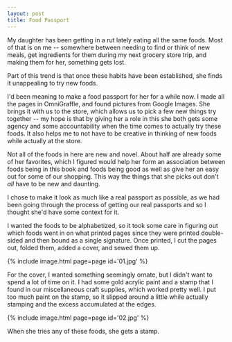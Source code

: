```yaml
---
layout: post
title: Food Passport
---
```

My daughter has been getting in a rut lately eating all the same foods. Most of
that is on me -- somewhere between needing to find or think of new meals, get
ingredients for them during my next grocery store trip, and making them for her,
something gets lost.

Part of this trend is that once these habits have been established, she finds it
unappealing to try new foods.

I'd been meaning to make a food passport for her for a while now. I made all
the pages in OmniGraffle, and found pictures from Google Images. She brings it
with us to the store, which allows us to pick a few new things try together --
my hope is that by giving her a role in this she both gets some agency and some
accountability when the time comes to actually try these foods. It also helps me
to not have to be creative in thinking of new foods while actually at the store.

Not all of the foods in here are new and novel. About half are already some of
her favorites, which I figured would help her form an association between foods
being in this book and foods being good as well as give her an easy out for some
of our shopping. This way the things that she picks out don't _all_ have to be
new and daunting.

I chose to make it look as much like a real passport as possible, as we had been
going through the process of getting our real passports and so I thought she'd
have some context for it.

I wanted the foods to be alphabetized, so it took some care in figuring out
which foods went in on what printed pages since they were printed double-sided
and then bound as a single signature. Once printed, I cut the pages out, folded
them, added a cover, and sewed them up.

{% include image.html page=page id='01.jpg' %}

For the cover, I wanted something seemingly ornate, but I didn't want to spend
a lot of time on it. I had some gold acrylic paint and a stamp that I found in
our miscellaneous craft supplies, which worked pretty well. I put too much paint
on the stamp, so it slipped around a little while actually stamping and the
excess accumulated at the edges.

{% include image.html page=page id='02.jpg' %}

When she tries any of these foods, she gets a stamp.
